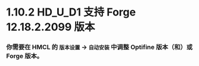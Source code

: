 # 1.10.2 HD_U_D1 支持 Forge 12.18.2.2099 版本

### 你需要在 HMCL 的 `版本设置` -> `自动安装` 中调整 Optifine 版本（和）或 Forge 版本。
